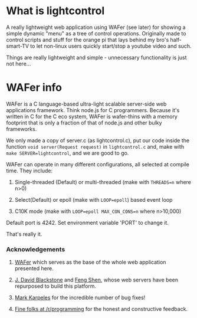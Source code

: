 
# What is lightcontrol

A really lightweight web application using WAFer (see later) for showing a simple dynamic "menu" as a tree of control operations. Originally made to control scripts and stuff for the orange pi that lays behind my bro's half-smart-TV to let non-linux users quickly start/stop a youtube video and such.

Things are really lightweight and simple - unnecessary functionality is just not here...

# WAFer info

WAFer is a C language-based ultra-light scalable server-side web applications framework. Think node.js for C programmers. Because it's written in C for the C eco system, WAFer is wafer-thins with a memory footprint that is only a fraction of that of node.js and other bulky frameworks.

We only made a copy of server.c (as lightcontrol.c), put our code inside the function `void server(Request request)` in `lightcontrol.c` and, make with `make SERVER=lightcontrol`, and we are good to go.

WAFer can operate in many different configurations, all selected at compile time. They include:


1. Single-threaded (Default) or multi-threaded (make with `THREADS=n` where n>0)

2. Select(Default) or epoll (make with `LOOP=epoll`) based event loop

3. C10K mode (make with `LOOP=epoll MAX_CON_CONS=n` where n>10,000)


Default port is 4242. Set environment variable 'PORT' to change it.

That's really it.

### Acknowledgements

1. [WAFer](https://github.com/riolet/WAFer) which serves as the base of the whole web application presented here.

1. [J. David Blackstone](http://sourceforge.net/u/jdavidb/profile/) and [Feng Shen](https://github.com/shenfeng), whose web servers have been repurposed to build this platform.

2. [Mark Karpeles](https://github.com/MagicalTux) for the incredible number of bug fixes!

3. [Fine folks at /r/programming](http://www.reddit.com/r/programming/) for the honest and constructive feedback.

